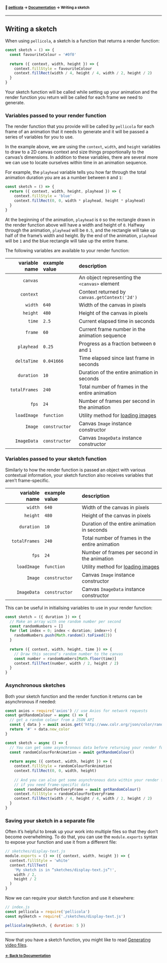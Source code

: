 #### <sup>:movie_camera: [pellicola](../README.md) → [Documentation](./README.md) → Writing a sketch</sup>

---

## Writing a sketch

When using `pellicola`, a sketch is a function that returns a render function:

```js
const sketch = () => {
  const favouriteColour = '#0f0'
  
  return ({ context, width, height }) => {
    context.fillStyle = favouriteColour
    context.fillRect(width / 4, height / 4, width / 2, height / 2)
  }
}
```

Your sketch function will be called while setting up your animation and the render function you return will be called for each frame we need to generate.


### Variables passed to your render function

The render function that you provide will be called by `pellicola` for each frame of an animation that it needs to generate and it will be passed a series of variables for you to use.

In the example above, we are using the `context`, `width`, and `height` variables to draw to a 2D canvas context and size things proportionally to the canvas’s dimensions. In addition to these variables, there are several more we can use to locate ourselves within time in an animation sequence.

For example, the `playhead` variable tells you how far through the total animation duration you are as a number between `0` and `1`:

```js
const sketch = () => {
  return ({ context, width, height, playhead }) => {
    context.fillStyle = 'blue'
    context.fillRect(0, 0, width * playhead, height * playhead)
  }
}
```

At the beginning of the animation, `playhead` is `0` so the rectangle drawn in the render function above will have a width and height of `0`. Halfway through the animation, `playhead` will be `0.5`, and the rectangle will take up half of the frame’s width and height. By the end of the animation, `playhead` will be `1` and the blue rectangle will take up the entire frame.

The following variables are available to your render function:

variable name | example value | description
-------------:|:--------------|:----------------------------------------------
`canvas`      |               | An object representing the `<canvas>` element
`context`     |               | Context returned by `canvas.getContext('2d')`
`width`       | `640`         | Width of the canvas in pixels
`height`      | `480`         | Height of the canvas in pixels
`time`        | `2.5`         | Current elapsed time in seconds
`frame`       | `60`          | Current frame number in the animation sequence
`playhead`    | `0.25`        | Progress as a fraction between `0` and `1`
`deltaTime`   | `0.041666`    | Time elapsed since last frame in seconds
`duration`    | `10`          | Duration of the entire animation in seconds
`totalFrames` | `240`         | Total number of frames in the entire animation
`fps`         | `24`          | Number of frames per second in the animation
`loadImage`   | `function`    | Utility method for [loading images][imgs]
`Image`       | `constructor` | Canvas `Image` instance constructor
`ImageData`   | `constructor` | Canvas `ImageData` instance constructor  


### Variables passed to your sketch function

Similarly to how the render function is passed an object with various contextual information, your sketch function also receives variables that aren’t frame-specific.

variable name | example value | description
-------------:|:--------------|:----------------------------------------------
`width`       | `640`         | Width of the canvas in pixels
`height`      | `480`         | Height of the canvas in pixels
`duration`    | `10`          | Duration of the entire animation in seconds
`totalFrames` | `240`         | Total number of frames in the entire animation
`fps`         | `24`          | Number of frames per second in the animation
`loadImage`   | `function`    | Utility method for [loading images][imgs]
`Image`       | `constructor` | Canvas `Image` instance constructor
`ImageData`   | `constructor` | Canvas `ImageData` instance constructor

This can be useful in initialising variables to use in your render function:

```js
const sketch = ({ duration }) => {
  // Make an array with one random number per second
  const randomNumbers = []
  for (let index = 0; index < duration; index++) {
    randomNumbers.push(Math.random().toFixed(2))
  }
  
  return ({ context, width, height, time }) => {
    // Draw this second’s random number to the canvas
    const number = randomNumbers[Math.floor(time)]
    context.fillText(number, width / 2, height / 2)
  }
}
```

### Asynchronous sketches

Both your sketch function and the render function it returns can be asynchronous if needed:

```js
const axios = require('axios') // use Axios for network requests
const getRandomColour = async () => {
  // get a random colour from a JSON API
  const { data } = await axios.get('http://www.colr.org/json/color/random')
  return '#' + data.new_color
}

const sketch = async () => {
  // You can get some asynchronous data before returning your render function
  const randomColourForAnimation = await getRandomColour()
  
  return async ({ context, width, height }) => {
    context.fillStyle = randomColourForAnimation
    context.fillRect(0, 0, width, height)
    
    // And you can also get some asynchronous data within your render function 
    // if you need frame-specific data
    const randomColourForEveryFrame = await getRandomColour()
    context.fillStyle = randomColourForEveryFrame
    context.fillRect(width / 4, height / 4, width / 2, height / 2)
  }
}
```


### Saving your sketch in a separate file

Often it’s helpful to break up your work into multiple files so that they don’t become overwhelming. To do that, you can use the `module.exports` syntax to expose your function and use it from a different file:

```js
// sketches/display-text.js
module.exports = () => ({ context, width, height }) => {
  context.fillStyle = 'white'
  context.fillText(
    'My sketch is in “sketches/display-text.js”!',
    width / 2,
    height / 2
  )
}
```

Now we can require your sketch function and use it elsewhere:

```js
// index.js
const pellicola = require('pellicola')
const mySketch = require('./sketches/display-text.js')

pellicola(mySketch, { duration: 5 })
```

[imgs]: ./loading-image-files.md

---

Now that you have a sketch function, you might like to read [Generating video files](./generating-video-files.md).

#### <sup>[← Back to Documentation](./README.md)
